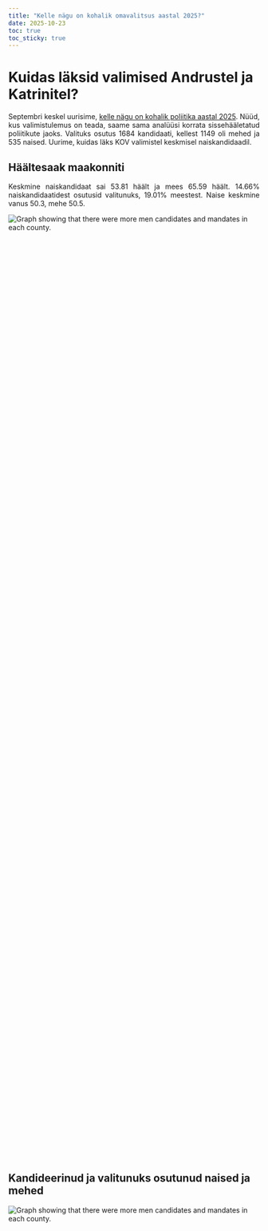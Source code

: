 ```yaml
---
title: "Kelle nägu on kohalik omavalitsus aastal 2025?"
date: 2025-10-23
toc: true
toc_sticky: true
---
```


<style type="text/css">
  p {
    text-align: justify;
  }
</style>

# Kuidas läksid valimised Andrustel ja Katrinitel?

Septembri keskel uurisime, [kelle nägu on kohalik poliitika aastal 2025](https://substack.salk.ee/p/kelle-nagu-on-kohalik-poliitika-aastal). Nüüd, kus valimistulemus on teada, saame sama analüüsi korrata sissehääletatud poliitikute jaoks. Valituks osutus 1684 kandidaati, kellest 1149 oli mehed ja 535 naised. Uurime, kuidas läks KOV valimistel keskmisel naiskandidaadil.

## Häältesaak maakonniti

Keskmine naiskandidaat sai 53.81 häält ja mees 65.59 häält. 14.66% naiskandidaatidest osutusid valitunuks, 19.01% meestest. Naise keskmine vanus 50.3, mehe 50.5.

<div style="min-height:1887px" id="datawrapper-vis-BqLQn"><script type="text/javascript" defer src="https://datawrapper.dwcdn.net/BqLQn/embed.js" charset="utf-8" data-target="#datawrapper-vis-BqLQn"></script><noscript><img src="https://datawrapper.dwcdn.net/BqLQn/full.png" alt="Graph showing that there were more men candidates and mandates in each county." /></noscript></div>

## Kandideerinud ja valitunuks osutunud naised ja mehed

<div style="min-height:1862px" id="datawrapper-vis-BqLQn"><script type="text/javascript" defer src="https://datawrapper.dwcdn.net/BqLQn/embed.js" charset="utf-8" data-target="#datawrapper-vis-BqLQn"></script><noscript><img src="https://datawrapper.dwcdn.net/BqLQn/full.png" alt="Graph showing that there were more men candidates and mandates in each county." /></noscript></div>

## Naiskandidaatide häälte osakaal

Keskmine sisse hääletatud naiskandidaat sai 191.09 häält ning mees 218.81 häält. Naise keskmine vanus 49, mehe 50.5. Kui varasemalt tõime välja, et kandideeris 117 Andrest ja 104 Margust, siis rahvalt mandaadi sai 23 Andrest ja 18 Margust. 51-st kandideerinud Katrinist osutus valituks 11 ning 48-st Piretist ainult viis.

<div style="min-height:520px" id="datawrapper-vis-lIDtv"><script type="text/javascript" defer src="https://datawrapper.dwcdn.net/lIDtv/embed.js" charset="utf-8" data-target="#datawrapper-vis-lIDtv"></script><noscript><img src="https://datawrapper.dwcdn.net/lIDtv/full.png" alt="A map of Estonian municipalities that show the proportions of votes given to female candidates." /></noscript></div>

## Naismandaatide osakaal

<div style="min-height:520px" id="datawrapper-vis-C5uIs"><script type="text/javascript" defer src="https://datawrapper.dwcdn.net/C5uIs/embed.js" charset="utf-8" data-target="#datawrapper-vis-C5uIs"></script><noscript><img src="https://datawrapper.dwcdn.net/C5uIs/full.png" alt="A map of Estonian municipalities that show the proportions of women elected into local government in each county." /></noscript></div>

## Haridus maakonniti

<div style="min-height:398px" id="datawrapper-vis-JcOKT"><script type="text/javascript" defer src="https://datawrapper.dwcdn.net/JcOKT/embed.js" charset="utf-8" data-target="#datawrapper-vis-JcOKT"></script><noscript><img src="https://datawrapper.dwcdn.net/JcOKT/full.png" alt="Showing the proportion of elected officials who have a higher education. The data shows that women are more educated in each county on average." /></noscript></div>

## Haridus erakonniti

<div style="min-height:266px" id="datawrapper-vis-ygWhv"><script type="text/javascript" defer src="https://datawrapper.dwcdn.net/ygWhv/embed.js" charset="utf-8" data-target="#datawrapper-vis-ygWhv"></script><noscript><img src="https://datawrapper.dwcdn.net/ygWhv/full.png" alt="A graph showing that every party except the social democrats have a higher proportion of highly educated women elected than highly educated men." /></noscript></div>

Fun fact: kahel juhul kandideeris samas valimisringkonnas sama nimega inimesed. Liis Lepikuid Saaremaal ning 53 aastaseid Irina Orlovaid Peipsiääre vallast oli mõlemaid kaks.

